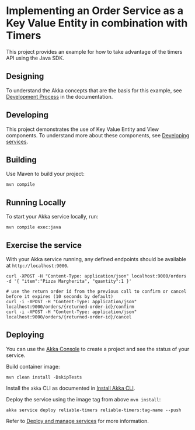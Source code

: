 # Implementing an Order Service as a Key Value Entity in combination with Timers

This project provides an example for how to take advantage of the timers API using the Java SDK.

## Designing

To understand the Akka concepts that are the basis for this example, see [Development Process](https://doc.akka.io/concepts/development-process.html) in the documentation.

## Developing

This project demonstrates the use of Key Value Entity and View components.
To understand more about these components, see [Developing services](https://doc.akka.io/java/index.html).

## Building

Use Maven to build your project:

```shell
mvn compile
```

## Running Locally

To start your Akka service locally, run:

```shell
mvn compile exec:java
```

## Exercise the service

With your Akka service running, any defined endpoints should be available at `http://localhost:9000`.

```shell
curl -XPOST -H "Content-Type: application/json" localhost:9000/orders -d '{ "item":"Pizza Margherita", "quantity":1 }'
```

```shell
# use the return order id from the previous call to confirm or cancel before it expires (10 seconds by default)
curl -i -XPOST -H "Content-Type: application/json" localhost:9000/orders/{returned-order-id}/confirm 
curl -i -XPOST -H "Content-Type: application/json" localhost:9000/orders/{returned-order-id}/cancel
```

## Deploying

You can use the [Akka Console](https://console.akka.io) to create a project and see the status of your service.

Build container image:

```shell
mvn clean install -DskipTests
```

Install the `akka` CLI as documented in [Install Akka CLI](https://doc.akka.io/reference/cli/index.html).

Deploy the service using the image tag from above `mvn install`:

```shell
akka service deploy reliable-timers reliable-timers:tag-name --push
```

Refer to [Deploy and manage services](https://doc.akka.io/operations/services/deploy-service.html)
for more information.

